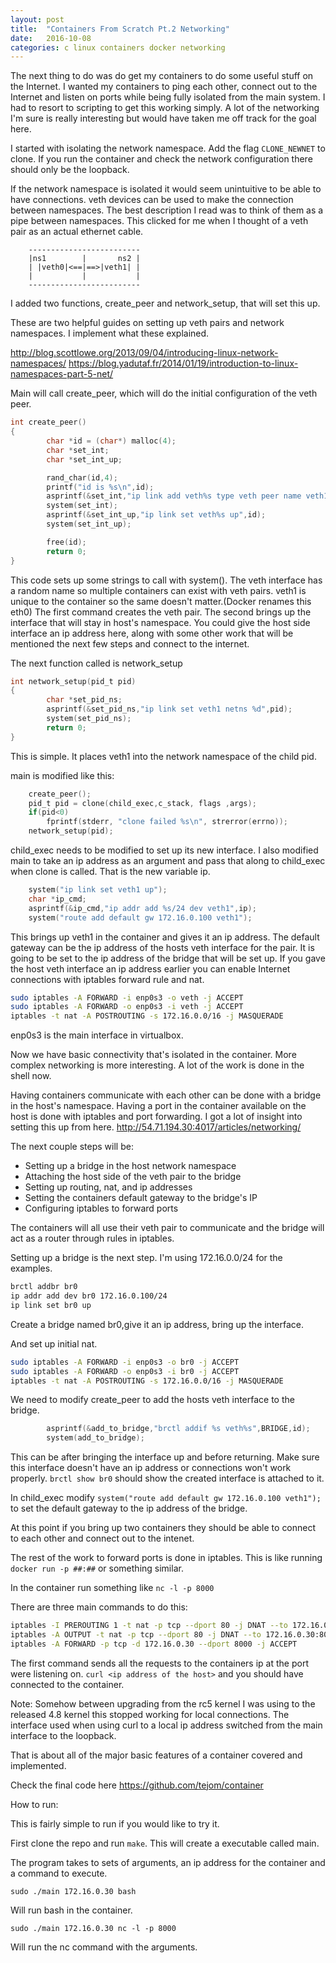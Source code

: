 ```yaml
---
layout: post
title:  "Containers From Scratch Pt.2 Networking"
date:   2016-10-08
categories: c linux containers docker networking
---
```


The next thing to do was do get my containers to do some useful stuff on the Internet. I wanted my containers to ping each other, connect out to the Internet and listen on ports while being fully isolated from the main system. I had to resort to scripting to get this working simply. A lot of the networking I'm sure is really interesting but would have taken me off track for the goal here.

I started with isolating the network namespace.  Add the flag `CLONE_NEWNET` to clone. If you run the container and check the network configuration there should only be the loopback.

If the network namespace is isolated it would seem unintuitive to be able to have connections. veth devices can be used to make the connection between namespaces. The best description I read was to think of them as a pipe between namespaces. This clicked for me when I thought of a veth pair as an actual ethernet cable.

```
    -------------------------
    |ns1        |       ns2 |
    | |veth0|<==|==>|veth1| |
    |           |           | 
    -------------------------
```

I added two functions, create_peer and network_setup, that will set this up.

These are two helpful guides on setting up veth pairs and network namespaces. I implement what these explained.

<a href="http://blog.scottlowe.org/2013/09/04/introducing-linux-network-namespaces/">http://blog.scottlowe.org/2013/09/04/introducing-linux-network-namespaces/</a>
<a href="https://blog.yadutaf.fr/2014/01/19/introduction-to-linux-namespaces-part-5-net/">https://blog.yadutaf.fr/2014/01/19/introduction-to-linux-namespaces-part-5-net/</a>

Main will call create_peer, which will do the initial configuration of the veth peer.

``` c
int create_peer()
{
        char *id = (char*) malloc(4);
        char *set_int;
        char *set_int_up;

        rand_char(id,4);    
        printf("id is %s\n",id);
        asprintf(&set_int,"ip link add veth%s type veth peer name veth1",id);
        system(set_int);
        asprintf(&set_int_up,"ip link set veth%s up",id);
        system(set_int_up);

        free(id);
        return 0;
}
```

This code sets up some strings to call with system(). The veth interface has a random name so multiple containers can exist with veth pairs. veth1 is unique to the container so the same doesn't matter.(Docker renames this eth0) The first command creates the veth pair. The second brings up the interface that will stay in host's namespace. You could give the host side interface an ip address here, along with some other work that will be mentioned the next few steps and connect to the internet.

The next function called is network_setup

``` c
int network_setup(pid_t pid)
{
        char *set_pid_ns;
        asprintf(&set_pid_ns,"ip link set veth1 netns %d",pid);
        system(set_pid_ns);
        return 0;
}
```

This is simple. It places veth1 into the network namespace of the child pid.

main is modified like this:

``` c
    create_peer();
    pid_t pid = clone(child_exec,c_stack, flags ,args);
    if(pid<0)
        fprintf(stderr, "clone failed %s\n", strerror(errno));
    network_setup(pid);
```

child_exec needs to be modified to set up its new interface. I also modified main to take an ip address as an argument and pass that along to child_exec when clone is called. That is the new variable ip.

``` c
    system("ip link set veth1 up");
    char *ip_cmd;
    asprintf(&ip_cmd,"ip addr add %s/24 dev veth1",ip);
    system("route add default gw 172.16.0.100 veth1");
```

This brings up veth1 in the container and gives it an ip address. The default gateway can be the ip address of the hosts veth interface for the pair. It is going to be set to the ip address of the bridge that will be set up. 
If you gave the host veth interface an ip address earlier you can enable Internet connections with iptables forward rule and nat.

``` bash
sudo iptables -A FORWARD -i enp0s3 -o veth -j ACCEPT
sudo iptables -A FORWARD -o enp0s3 -i veth -j ACCEPT
iptables -t nat -A POSTROUTING -s 172.16.0.0/16 -j MASQUERADE
```

enp0s3 is the main interface in virtualbox.

Now we have basic connectivity that's isolated in the container.
More complex networking is more interesting. A lot of the work is done in the shell now.

Having containers communicate with each other can be done with a bridge in the host's namespace. Having a port in the container available on the host is done with iptables and port forwarding.
I got a lot of insight into setting this up from here. <a href="http://54.71.194.30:4017/articles/networking/">http://54.71.194.30:4017/articles/networking/</a>

The next couple steps will be:

* Setting up a bridge in the host network namespace
* Attaching the host side of the veth pair to the bridge
* Setting up routing, nat, and ip addresses
* Setting the containers default gateway to the bridge's IP
* Configuring iptables to forward ports

The containers will all use their veth pair to communicate and the bridge will act as a router through rules in iptables. 

Setting up a bridge is the next step.
I'm using 172.16.0.0/24 for the examples.

``` bash
brctl addbr br0
ip addr add dev br0 172.16.0.100/24
ip link set br0 up
```

Create a bridge named br0,give it an ip address, bring up the interface.

And set up initial nat.

``` bash
sudo iptables -A FORWARD -i enp0s3 -o br0 -j ACCEPT
sudo iptables -A FORWARD -o enp0s3 -i br0 -j ACCEPT
iptables -t nat -A POSTROUTING -s 172.16.0.0/16 -j MASQUERADE
```

We need to modify create_peer to add the hosts veth interface to the bridge.

``` c
        asprintf(&add_to_bridge,"brctl addif %s veth%s",BRIDGE,id);
        system(add_to_bridge);
```

This can be after bringing the interface up and before returning. Make sure this interface doesn't have an ip address or connections won't work properly. `brctl show br0` should show the created interface is attached to it.

In child_exec modify 
`system("route add default gw 172.16.0.100 veth1");`
to set the default gateway to the ip address of the bridge.

At this point if you bring up two containers they should be able to connect to each other and connect out to the intenet.

The rest of the work to forward ports is done in iptables. This is like running `docker run -p ##:##` or something similar.

In the container run something like `nc -l -p 8000`

There are three main commands to do this:

``` bash
iptables -I PREROUTING 1 -t nat -p tcp --dport 80 -j DNAT --to 172.16.0.30:8000
iptables -A OUTPUT -t nat -p tcp --dport 80 -j DNAT --to 172.16.0.30:8000
iptables -A FORWARD -p tcp -d 172.16.0.30 --dport 8000 -j ACCEPT
```

The first command sends all the requests to the containers ip at the port were listening on.
`curl <ip address of the host>` and you should have connected to the container.

Note: Somehow between upgrading from the rc5 kernel I was using to the released 4.8 kernel this stopped working for local connections. The interface used when using curl to a local ip address switched from the main interface to the loopback.

That is about all of the major basic features of a container covered and implemented. 

Check the final code here <a href="https://github.com/tejom/container">https://github.com/tejom/container</a>

How to run:

This is fairly simple to run if you would like to try it.

First clone the repo and run `make`. This will create a executable called main.

The program takes to sets of arguments, an ip address for the container and a command to execute.

`sudo ./main 172.16.0.30 bash`

Will run bash in the container.

`sudo ./main 172.16.0.30 nc -l -p 8000`

Will run the nc command with the arguments.



